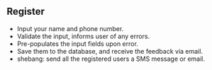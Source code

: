 ## Register

- Input your name and phone number.
- Validate the input, informs user of any errors.
- Pre-populates the input fields upon error.
- Save them to the database, and receive the feedback via email.
- shebang: send all the registered users a SMS message or email.
